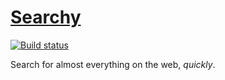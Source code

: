 [Searchy](http://deavmi.github.io/Searchy/)
=======
[![Build status](https://ci.appveyor.com/api/projects/status/quwpq5obqa7731i7)](https://ci.appveyor.com/project/deavmi/searchy)

Search for almost everything on the web, _quickly_.
